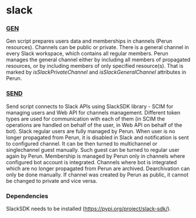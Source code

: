 # slack

### [GEN](../concepts/gen.md)

Gen script prepares users data and memberships in channels (Perun resources). Channels can be public or private.
There is a general channel in every Slack workspace, which contains all regular members.
Perun manages the general channel either by including all members of propagated resources, or by including members
of only specified resource(s). That is marked by _isSlackPrivateChannel_ and _isSlackGeneralChannel_ attributes in Perun.

### [SEND](../concepts/send.md)
Send script connects to Slack APIs using SlackSDK library - SCIM for managing users and Web API for channels management.
Different token types are used for communication with each of them (in SCIM the operations are handled on behalf
of the user, in Web API on behalf of the bot).
Slack regular users are fully managed by Perun. When user is no longer propagated from Perun,
it is disabled in Slack and notification is sent to configured channel. It can be then
turned to multichannel or singlechannel guest manually. Such guest can be turned to regular
user again by Perun. Membership is managed by Perun only in channels where configured bot account is integrated.
Channels where bot is integrated which are no longer propagated from Perun are archived.
Dearchivation can only be done manually.
If channel was created by Perun as public, it cannot be changed to private and vice versa.

### Dependencies
SlackSDK needs to be installed (https://pypi.org/project/slack-sdk/).